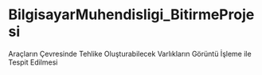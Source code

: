 # BilgisayarMuhendisligi_BitirmeProjesi
Araçların Çevresinde Tehlike Oluşturabilecek Varlıkların Görüntü İşleme ile Tespit Edilmesi


